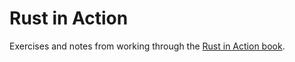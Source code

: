 # Rust in Action

Exercises and notes from working through the [Rust in Action book](https://www.manning.com/books/rust-in-action).
